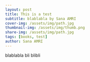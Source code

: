 ```yaml
---
layout: post
title: This is a test
subtitle: blablabla by Sana AMRI
cover-img: /assets/img/path.jpg
thumbnail-img: /assets/img/thumb.png
share-img: /assets/img/path.jpg
tags: [books, test]
author: Sana AMRI
---
```

blablabla bli blibli

